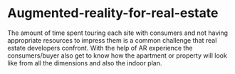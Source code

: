 # Augmented-reality-for-real-estate
The amount of time spent touring each site with consumers and not having appropriate resources to impress them is a common challenge that real estate developers confront. With the help of AR experience the consumers/buyer also get to know how the apartment or property will look like from all the dimensions and also the indoor plan.
